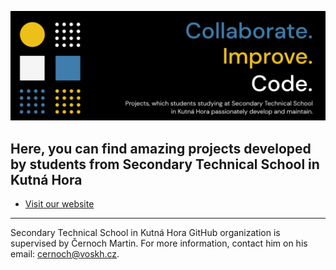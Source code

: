 ![GitHub HeroBanner](https://github.com/SPSKH/.github/blob/main/images/readme.png) 

## Here, you can find amazing projects developed by students from Secondary Technical School in Kutná Hora

* [Visit our website](https://spskh.cz)

---

Secondary Technical School in Kutná Hora GitHub organization is supervised by Černoch Martin. For more information, contact him on his email: [cernoch@voskh.cz](mailto:cernoch@voskh.cz).
